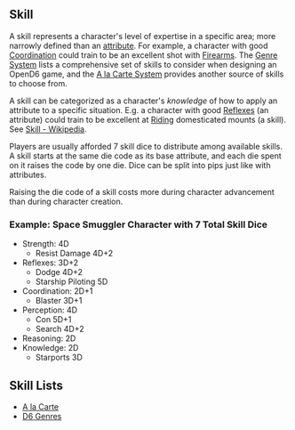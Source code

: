 Skill
-----

A skill represents a character's level of expertise in a specific area; more narrowly defined than an [attribute](Attribute.md). For example, a character with good [Coordination](Coordination.md) could train to be an excellent shot with [Firearms](Markmanship.md#firearms). The [Genre System](GenreSystem.md) lists a comprehensive set of skills to consider when designing an OpenD6 game, and the [A la Carte System](AlacarteSystem.md) provides another source of skills to choose from.

A skill can be categorized as a character's _knowledge_ of how to apply an attribute to a specific situation. E.g. a character with good [Reflexes](Reflexes.md) (an attribute) could train to be excellent at [Riding](Riding.md) domesticated mounts (a skill). See [Skill - Wikipedia](https://en.wikipedia.org/wiki/Skill).

Players are usually afforded 7 skill dice to distribute among available skills. A skill starts at the same die code as its base attribute, and each die spent on it raises the code by one die. Dice can be split into pips just like with attributes.

Raising the die code of a skill costs more during character advancement than during character creation.

### Example: Space Smuggler Character with 7 Total Skill Dice

- Strength: 4D
  - Resist Damage 4D+2
- Reflexes: 3D+2
  - Dodge 4D+2
  - Starship Piloting 5D
- Coordination: 2D+1
  - Blaster 3D+1
- Perception: 4D
  - Con 5D+1
  - Search 4D+2
- Reasoning: 2D
- Knowledge: 2D
  - Starports 3D

Skill Lists
-----------

- [A la Carte](AlacarteSystem.md)
- [D6 Genres](GenreSystem.md)
